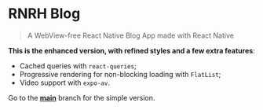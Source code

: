 # RNRH Blog

> A WebView-free React Native Blog App made with React Native

**This is the enhanced version, with refined styles and a few extra features**:

- Cached queries with `react-queries`;
- Progressive rendering for non-blocking loading with `FlatList`;
- Video support with `expo-av`.

Go to the [**main**](https://github.com/jsamr/rnrh-blog/tree/main) branch for the simple version.